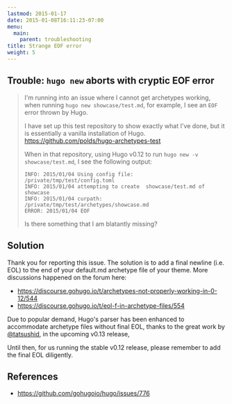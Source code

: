 ```yaml
---
lastmod: 2015-01-17
date: 2015-01-08T16:11:23-07:00
menu:
  main:
    parent: troubleshooting
title: Strange EOF error
weight: 5
---
```


## Trouble: `hugo new` aborts with cryptic EOF error

> I'm running into an issue where I cannot get archetypes working, when running `hugo new showcase/test.md`, for example, I see an `EOF` error thrown by Hugo.
>
> I have set up this test repository to show exactly what I've done, but it is essentially a vanilla installation of Hugo. https://github.com/polds/hugo-archetypes-test
>
> When in that repository, using Hugo v0.12 to run `hugo new -v showcase/test.md`, I see the following output:
>
>     INFO: 2015/01/04 Using config file: /private/tmp/test/config.toml
>     INFO: 2015/01/04 attempting to create  showcase/test.md of showcase
>     INFO: 2015/01/04 curpath: /private/tmp/test/archetypes/showcase.md
>     ERROR: 2015/01/04 EOF
>
> Is there something that I am blatantly missing?

## Solution

Thank you for reporting this issue.  The solution is to add a final newline (i.e. EOL) to the end of your default.md archetype file of your theme.  More discussions happened on the forum here:

* https://discourse.gohugo.io/t/archetypes-not-properly-working-in-0-12/544
* https://discourse.gohugo.io/t/eol-f-in-archetype-files/554

Due to popular demand, Hugo's parser has been enhanced to
accommodate archetype files without final EOL,
thanks to the great work by [@tatsushid](https://github.com/tatsushid),
in the upcoming v0.13 release,

Until then, for us running the stable v0.12 release, please remember to add the final EOL diligently.  <i class="fa fa-smile-o"></i>

## References

* https://github.com/gohugoio/hugo/issues/776

